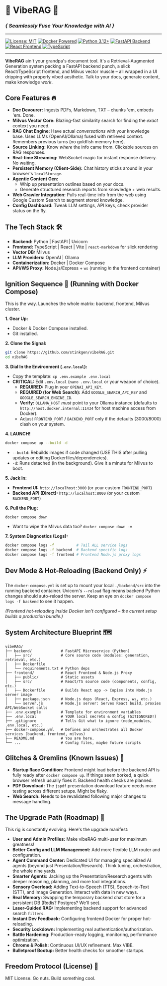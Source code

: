 # 🚀 VibeRAG 🚀

### _{ Seamlessly Fuse Your Knowledge with AI }_

---

[![License: MIT](https://img.shields.io/badge/License-MIT-purple.svg)](https://opensource.org/licenses/MIT)
[![Docker Powered](https://img.shields.io/badge/Docker-Powered-blue?logo=docker&logoColor=white)](https://www.docker.com/)
[![Python 3.12+](https://img.shields.io/badge/Python-3.12+-blue?logo=python&logoColor=yellow)](https://www.python.org/)
[![FastAPI Backend](https://img.shields.io/badge/FastAPI-Backend-green?logo=fastapi)](https://fastapi.tiangolo.com/)
[![React Frontend](https://img.shields.io/badge/React-Frontend-blue?logo=react&logoColor=61DAFB)](https://reactjs.org/)
[![TypeScript](https://img.shields.io/badge/TypeScript-Strictly%20Typed-blue?logo=typescript&logoColor=white)](https://www.typescriptlang.org/)


---

**VibeRAG** ain't your grandpa's document tool. It's a Retrieval-Augmented Generation system packing a FastAPI backend punch, a slick React/TypeScript frontend, and Milvus vector muscle – all wrapped in a UI dripping with properly vibed aesthetic. Talk to your docs, generate content, make knowledge *work*.

## Core Features 🔥

*   **Doc Devourer:** Ingests PDFs, Markdown, TXT – chunks 'em, embeds 'em. Done.
*   **Milvus Vector Core:** Blazing-fast similarity search for finding the *exact* context you need.
*   **RAG Chat Engine:** Have actual *conversations* with your knowledge base. Uses LLMs (OpenAI/Ollama) fused with retrieved context. Remembers previous turns (no goldfish memory here).
*   **Source Linking:** Know *where* the info came from. Clickable sources on RAG responses.
*   **Real-time Streaming:** WebSocket magic for instant response delivery. No waiting.
*   **Persistent Memory (Client-Side):** Chat history sticks around in your browser's `localStorage`.
*   **Agentic Content Gen:**
    *   Whip up presentation outlines based on your docs.
    *   Generate structured research reports from knowledge + web results.
*   **Web Crawler Integration:** Pulls real-time info from the web using Google Custom Search to augment stored knowledge.
*   **Config Dashboard:** Tweak LLM settings, API keys, check provider status on the fly.

## The Tech Stack 🛠️

*   **Backend:** Python | FastAPI | Uvicorn
*   **Frontend:** TypeScript | React | Vite | `react-markdown` for slick rendering
*   **Vector DB:** Milvus
*   **LLM Providers:** OpenAI | Ollama
*   **Containerization:** Docker | Docker Compose
*   **API/WS Proxy:** Node.js/Express + `ws` (running *in* the frontend container)

## Ignition Sequence 👾 (Running with Docker Compose)

This is the way. Launches the whole matrix: backend, frontend, Milvus cluster.

**1. Gear Up:**

*   Docker & Docker Compose installed.
*   Git installed.

**2. Clone the Signal:**

```bash
git clone https://github.com/stinkgen/vibeRAG.git
cd vibeRAG
```

**3. Dial In the Environment (`.env.local`):**

*   Copy the template: `cp .env.example .env.local`
*   **CRITICAL:** Edit `.env.local` (`nano .env.local` or your weapon of choice).
    *   **REQUIRED:** Plug in your `OPENAI_API_KEY`.
    *   **REQUIRED (for Web Search):** Add `GOOGLE_SEARCH_API_KEY` and `GOOGLE_SEARCH_ENGINE_ID`.
    *   **Verify:** `OLLAMA_HOST` *must* point to your Ollama instance (defaults to `http://host.docker.internal:11434` for host machine access from Docker).
    *   Adjust `FRONTEND_PORT` / `BACKEND_PORT` only if the defaults (3000/8000) clash on your system.

**4. LAUNCH!**

```bash
docker compose up --build -d
```

*   `--build`: Rebuilds images if code changed (USE THIS after pulling updates or editing Dockerfiles/dependencies).
*   `-d`: Runs detached (in the background). Give it a minute for Milvus to boot.

**5. Jack In:**

*   **Frontend UI:** `http://localhost:3000` (or your custom `FRONTEND_PORT`)
*   **Backend API (Direct):** `http://localhost:8000` (or your custom `BACKEND_PORT`)

**6. Pull the Plug:**

```bash
docker compose down
```

*   Want to wipe the Milvus data too? `docker compose down -v`

**7. System Diagnostics (Logs):**

```bash
docker compose logs -f          # Tail ALL service logs
docker compose logs -f backend  # Backend specific logs
docker compose logs -f frontend # Frontend Node.js proxy logs
```

## Dev Mode & Hot-Reloading (Backend Only) ⚡

The `docker-compose.yml` is set up to mount your local `./backend/src` into the running backend container. Uvicorn's `--reload` flag means backend Python changes should auto-reload the server. Keep an eye on `docker compose logs -f backend` to see it happen.

*(Frontend hot-reloading inside Docker isn't configured – the current setup builds a production bundle.)*

## System Architecture Blueprint 🗺️

```plaintext
vibeRAG/
├── backend/             # FastAPI Microservice (Python)
│   ├── src/             # Core source code (modules: generation, retrieval, etc.)
│   ├── Dockerfile
│   └── requirements.txt # Python deps
├── frontend/            # React Frontend & Node.js Proxy
│   ├── public/          # Static assets
│   ├── src/             # React/TS source code (components, config, etc.)
│   ├── Dockerfile       # Builds React app -> Copies into Node.js server image
│   ├── package.json     # Node.js deps (React, Express, ws, etc.)
│   └── server.js        # Node.js server: Serves React build, proxies API/WebSocket calls
├── .env.example         # Template for environment variables
├── .env.local           # YOUR local secrets & config (GITIGNORED!)
├── .gitignore           # Tells Git what to ignore (node_modules, .env.local, etc.)
├── docker-compose.yml   # Defines and orchestrates all Docker services (backend, frontend, milvus)
├── README.md            # You are here.
└── ...                  # Config files, maybe future scripts
```

## Glitches & Gremlins (Known Issues) 🐛

*   **Startup Race Condition:** Frontend might load before the backend API is fully ready after `docker compose up`. If things seem borked, a quick browser refresh usually fixes it. Backend health checks are planned.
*   **PDF Download:** The `jspdf` presentation download feature needs more testing across different setups. Might be flaky.
*   **Web Search:** Needs to be revalidated following major changes to message handling.

## The Upgrade Path (Roadmap) 🌌

This rig is constantly evolving. Here's the upgrade manifest:

*   **User and Admin Profiles:** Make vibeRAG multi-user for maximum greatness!
*   **Better Config and LLM Management:** Add more flexible LLM router and configuration.
*   **Agent Command Center:** Dedicated UI for managing specialized AI agents (beyond just Presentation/Research). Think tuning, orchestration, the whole nine yards.
*   **Smarter Agents:** Jacking up the Presentation/Research agents with deeper reasoning, planning, and more tool integrations.
*   **Sensory Overload:** Adding Text-to-Speech (TTS), Speech-to-Text (STT), and Image Generation. Interact with data in new ways.
*   **Real Memory:** Swapping the temporary backend chat store for a persistent DB (Redis? Postgres? We'll see).
*   **Laser-Guided RAG:** Implementing backend support for advanced search `filters`.
*   **Instant Dev Feedback:** Configuring frontend Docker for proper hot-reloading.
*   **Security Lockdown:** Implementing real authentication/authorization.
*   **Battle Hardening:** Production-ready logging, monitoring, performance optimization.
*   **Chrome & Polish:** Continuous UI/UX refinement. Max VIBE.
*   **Bulletproof Bootup:** Better health checks for smoother startups.

## Freedom Protocol (License) 📜

MIT License. Go nuts. Build something cool.